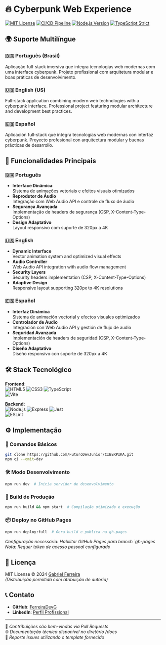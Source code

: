 # 🔥 Cyberpunk Web Experience

[![MIT License](https://img.shields.io/badge/License-MIT-blue.svg)](LICENSE)
[![CI/CD Pipeline](https://github.com/FuturoDevJunior/CIBERPIKA/actions/workflows/main.yml/badge.svg)](https://github.com/FuturoDevJunior/CIBERPIKA/actions)
[![Node.js Version](https://img.shields.io/badge/Node.js-18.x-green)](https://nodejs.org/)
[![TypeScript Strict](https://img.shields.io/badge/TypeScript-Strict-3178C6)](https://www.typescriptlang.org/)

## 🌍 Suporte Multilíngue

### 🇧🇷 Português (Brasil)
Aplicação full-stack imersiva que integra tecnologias web modernas com uma interface cyberpunk. Projeto profissional com arquitetura modular e boas práticas de desenvolvimento.

### 🇺🇸 English (US)  
Full-stack application combining modern web technologies with a cyberpunk interface. Professional project featuring modular architecture and development best practices.

### 🇪🇸 Español  
Aplicación full-stack que integra tecnologías web modernas con interfaz cyberpunk. Proyecto profesional con arquitectura modular y buenas prácticas de desarrollo.

## 🚀 Funcionalidades Principais

### 🇧🇷 Português
- **Interface Dinâmica**  
  Sistema de animações vetoriais e efeitos visuais otimizados
- **Reprodutor de Áudio**  
  Integração com Web Audio API e controle de fluxo de áudio
- **Segurança Avançada**  
  Implementação de headers de segurança (CSP, X-Content-Type-Options)
- **Design Adaptativo**  
  Layout responsivo com suporte de 320px a 4K

### 🇺🇸 English
- **Dynamic Interface**  
  Vector animation system and optimized visual effects
- **Audio Controller**  
  Web Audio API integration with audio flow management
- **Security Layers**  
  Security headers implementation (CSP, X-Content-Type-Options)
- **Adaptive Design**  
  Responsive layout supporting 320px to 4K resolutions

### 🇪🇸 Español
- **Interfaz Dinámica**  
  Sistema de animación vectorial y efectos visuales optimizados
- **Controlador de Audio**  
  Integración con Web Audio API y gestión de flujo de audio
- **Seguridad Avanzada**  
  Implementación de headers de seguridad (CSP, X-Content-Type-Options)
- **Diseño Adaptativo**  
  Diseño responsivo con soporte de 320px a 4K

## 🛠 Stack Tecnológico

**Frontend:**  
![HTML5](https://img.shields.io/badge/HTML5-E34F26?logo=html5&logoColor=white) 
![CSS3](https://img.shields.io/badge/CSS3-1572B6?logo=css3) 
![TypeScript](https://img.shields.io/badge/TypeScript-3178C6?logo=typescript)  
![Vite](https://img.shields.io/badge/Vite-B73BFE?logo=vite)

**Backend:**  
![Node.js](https://img.shields.io/badge/Node.js-339933?logo=nodedotjs) 
![Express](https://img.shields.io/badge/Express-000000?logo=express) 
![Jest](https://img.shields.io/badge/Jest-C21325?logo=jest)  
![ESLint](https://img.shields.io/badge/ESLint-4B3263?logo=eslint)

## ⚙️ Implementação

### 🔄 Comandos Básicos
```bash
git clone https://github.com/FuturoDevJunior/CIBERPIKA.git
npm ci --omit=dev
```

### 🛠 Modo Desenvolvimento
```bash
npm run dev  # Inicia servidor de desenvolvimento
```

### 🚀 Build de Produção
```bash
npm run build && npm start  # Compilação otimizada e execução
```

### 📦 Deploy no GitHub Pages
```bash
npm run deploy:full  # Gera build e publica na gh-pages
```
*Configuração necessária: Habilitar GitHub Pages para branch `gh-pages*  
*Nota: Requer token de acesso pessoal configurado*

## 📜 Licença

MIT License © 2024 [Gabriel Ferreira](https://linkedin.com/in/DevFerreiraG)  
*(Distribuição permitida com atribuição de autoria)*

## 📞 Contato

- **GitHub**: [FerreiraDevG](https://github.com/FerreiraDevG)
- **LinkedIn**: [Perfil Profissional](https://linkedin.com/in/DevFerreiraG)

---

🔧 *Contribuições são bem-vindas via Pull Requests*  
🌐 *Documentação técnica disponível no diretório /docs*  
🚨 *Reporte issues utilizando o template fornecido*
